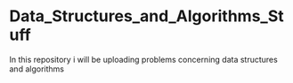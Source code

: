 # Data_Structures_and_Algorithms_Stuff
In this repository i will be uploading problems concerning data structures and algorithms
